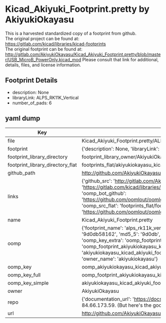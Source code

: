 # Kicad_Akiyuki_Footprint.pretty by AkiyukiOkayasu  
This is a harvested standardized copy of a footprint from github.  
The original project can be found at:  
https://gitlab.com/kicad/libraries/kicad-footprints  
The original footprint can be found at:
http://gitlab.com/AkiyukiOkayasu/Kicad_Akiyuki_Footprint.pretty/blob/master/USB_MicroB_PowerOnly.kicad_mod
Please consult that link for additional, details, files, and license information.  
## Footprint Details
* description: None  
* libraryLink: ALPS_RK11K_Vertical  
* number_of_pads: 6  
## yaml dump  
| Key | Value |  
| --- | --- |  
| file | Kicad_Akiyuki_Footprint.pretty/ALPS_RK11K_Vertical.kicad_mod |  
| footprint | {'description': None, 'libraryLink': 'ALPS_RK11K_Vertical', 'number_of_pads': 6} |  
| footprint_library_directory | footprint_library_owner/AkiyukiOkayasu_Kicad_Akiyuki_Footprint.pretty |  
| footprint_library_directory_flat | footprints_flat/akiyukiokayasu_kicad_akiyuki_footprint_alps_rk11k_vertical/working |  
| github_path | http://github.com/AkiyukiOkayasu/Kicad_Akiyuki_Footprint.pretty/blob/master/ALPS_RK11K_Vertical.kicad_mod |  
| links | {'github_src': 'http://gitlab.com/AkiyukiOkayasu/Kicad_Akiyuki_Footprint.pretty/blob/master/USB_MicroB_PowerOnly.kicad_mod', 'github_src_repo': 'https://gitlab.com/kicad/libraries/kicad-footprints', 'oomp_bot': 'footprints/akiyukiokayasu_kicad_akiyuki_footprint_alps_rk11k_vertical/working', 'oomp_bot_github': 'https://github.com/oomlout/oomlout_oomp_footprint_bot/tree/main/footprints/akiyukiokayasu_kicad_akiyuki_footprint_alps_rk11k_vertical/working', 'oomp_src_flat': 'footprints_flat/footprints_flat/akiyukiokayasu_kicad_akiyuki_footprint_alps_rk11k_vertical/working', 'oomp_src_flat_github': 'https://github.com/oomlout/oomlout_oomp_footprint_src/tree/main/footprints_flat/akiyukiokayasu_kicad_akiyuki_footprint_alps_rk11k_vertical/working'} |  
| name | Kicad_Akiyuki_Footprint.pretty |  
| oomp | {'footprint_name': 'alps_rk11k_vertical', 'library_name': 'kicad_akiyuki_footprint', 'md5': '9d0db58162e70a2245e2a7b5009830c8', 'md5_10': '9d0db58162', 'md5_5': '9d0db', 'md5_6': '9d0db5', 'oomp_key': 'oomp_akiyukiokayasu_kicad_akiyuki_footprint_alps_rk11k_vertical', 'oomp_key_extra': 'oomp_footprint_akiyukiokayasu_kicad_akiyuki_footprint_alps_rk11k_vertical', 'oomp_key_full': 'oomp_footprint_akiyukiokayasu_kicad_akiyuki_footprint_alps_rk11k_vertical_9d0db5', 'oomp_key_simple': 'akiyukiokayasu_kicad_akiyuki_footprint_alps_rk11k_vertical', 'original_filename': 'Kicad_Akiyuki_Footprint.pretty/ALPS_RK11K_Vertical.kicad_mod', 'owner_name': 'akiyukiokayasu'} |  
| oomp_key | oomp_akiyukiokayasu_kicad_akiyuki_footprint_alps_rk11k_vertical |  
| oomp_key_full | oomp_footprint_akiyukiokayasu_kicad_akiyuki_footprint_alps_rk11k_vertical |  
| oomp_key_simple | akiyukiokayasu_kicad_akiyuki_footprint_alps_rk11k_vertical |  
| owner | AkiyukiOkayasu |  
| repo | {'documentation_url': 'https://docs.github.com/rest/overview/resources-in-the-rest-api#rate-limiting', 'message': "API rate limit exceeded for 84.66.173.59. (But here's the good news: Authenticated requests get a higher rate limit. Check out the documentation for more details.)"} |  
| url | http://github.com/AkiyukiOkayasu/Kicad_Akiyuki_Footprint.pretty |  

